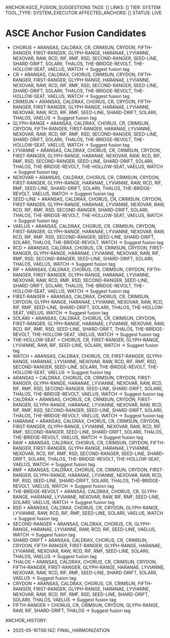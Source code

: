 ANCHOR:ASCE_FUSION_SUGGESTIONS
TAGS: []
LINKS: []
TIER: SYSTEM
TOOL_TYPE: SYSTEM_EXECUTOR
AFFECTED_ANCHORS: []
STATUS: LIVE

# ASCE Anchor Fusion Candidates

- CHORUS + ARANSAS, CALDRAX, CR, CRIMSUN, CRYDON, FIFTH-RANGER, FIRST-RANGER, GLYPH-RANGE, HARANAE, LYVIANNE, NEXOVAR, RAW, RCD, RIF, RMF, RSD, SECOND-RANGER, SEED-LINE, SHARD-DRIFT, SOLARII, THALOS, THE-BRIDGE-REVOLT, THE-HOLLOW-SEAT, VAELUS, WATCH → Suggest fusion tag
- CR + ARANSAS, CALDRAX, CHORUS, CRIMSUN, CRYDON, FIFTH-RANGER, FIRST-RANGER, GLYPH-RANGE, HARANAE, LYVIANNE, NEXOVAR, RAW, RCD, RIF, RMF, RSD, SECOND-RANGER, SEED-LINE, SHARD-DRIFT, SOLARII, THALOS, THE-BRIDGE-REVOLT, THE-HOLLOW-SEAT, VAELUS, WATCH → Suggest fusion tag
- CRIMSUN + ARANSAS, CALDRAX, CHORUS, CR, CRYDON, FIFTH-RANGER, FIRST-RANGER, GLYPH-RANGE, HARANAE, LYVIANNE, NEXOVAR, RAW, RCD, RIF, RMF, SEED-LINE, SHARD-DRIFT, SOLARII, THALOS, VAELUS → Suggest fusion tag
- GLYPH-RANGE + ARANSAS, CALDRAX, CHORUS, CR, CRIMSUN, CRYDON, FIFTH-RANGER, FIRST-RANGER, HARANAE, LYVIANNE, NEXOVAR, RAW, RCD, RIF, RMF, RSD, SECOND-RANGER, SEED-LINE, SHARD-DRIFT, SOLARII, THALOS, THE-BRIDGE-REVOLT, THE-HOLLOW-SEAT, VAELUS, WATCH → Suggest fusion tag
- LYVIANNE + ARANSAS, CALDRAX, CHORUS, CR, CRIMSUN, CRYDON, FIRST-RANGER, GLYPH-RANGE, HARANAE, NEXOVAR, RAW, RCD, RIF, RMF, RSD, SECOND-RANGER, SEED-LINE, SHARD-DRIFT, SOLARII, THALOS, THE-BRIDGE-REVOLT, THE-HOLLOW-SEAT, VAELUS, WATCH → Suggest fusion tag
- NEXOVAR + ARANSAS, CALDRAX, CHORUS, CR, CRIMSUN, CRYDON, FIRST-RANGER, GLYPH-RANGE, HARANAE, LYVIANNE, RAW, RCD, RIF, RMF, SEED-LINE, SHARD-DRIFT, SOLARII, THALOS, THE-BRIDGE-REVOLT, VAELUS, WATCH → Suggest fusion tag
- SEED-LINE + ARANSAS, CALDRAX, CHORUS, CR, CRIMSUN, CRYDON, FIRST-RANGER, GLYPH-RANGE, HARANAE, LYVIANNE, NEXOVAR, RAW, RCD, RIF, RMF, RSD, SECOND-RANGER, SHARD-DRIFT, SOLARII, THALOS, THE-BRIDGE-REVOLT, THE-HOLLOW-SEAT, VAELUS, WATCH → Suggest fusion tag
- VAELUS + ARANSAS, CALDRAX, CHORUS, CR, CRIMSUN, CRYDON, FIRST-RANGER, GLYPH-RANGE, HARANAE, LYVIANNE, NEXOVAR, RAW, RCD, RIF, RMF, RSD, SECOND-RANGER, SEED-LINE, SHARD-DRIFT, SOLARII, THALOS, THE-BRIDGE-REVOLT, WATCH → Suggest fusion tag
- RCD + ARANSAS, CALDRAX, CHORUS, CR, CRIMSUN, CRYDON, FIRST-RANGER, GLYPH-RANGE, HARANAE, LYVIANNE, NEXOVAR, RAW, RIF, RMF, RSD, SECOND-RANGER, SEED-LINE, SHARD-DRIFT, SOLARII, THALOS, VAELUS, WATCH → Suggest fusion tag
- RIF + ARANSAS, CALDRAX, CHORUS, CR, CRIMSUN, CRYDON, FIFTH-RANGER, FIRST-RANGER, GLYPH-RANGE, HARANAE, LYVIANNE, NEXOVAR, RAW, RCD, RMF, RSD, SECOND-RANGER, SEED-LINE, SHARD-DRIFT, SOLARII, THALOS, THE-BRIDGE-REVOLT, THE-HOLLOW-SEAT, VAELUS, WATCH → Suggest fusion tag
- FIRST-RANGER + ARANSAS, CALDRAX, CHORUS, CR, CRIMSUN, CRYDON, GLYPH-RANGE, HARANAE, LYVIANNE, NEXOVAR, RAW, RCD, RIF, RMF, SEED-LINE, SHARD-DRIFT, SOLARII, THALOS, THE-HOLLOW-SEAT, VAELUS, WATCH → Suggest fusion tag
- SOLARII + ARANSAS, CALDRAX, CHORUS, CR, CRIMSUN, CRYDON, FIRST-RANGER, GLYPH-RANGE, HARANAE, LYVIANNE, NEXOVAR, RAW, RCD, RIF, RMF, RSD, SEED-LINE, SHARD-DRIFT, THALOS, THE-BRIDGE-REVOLT, THE-HOLLOW-SEAT, VAELUS, WATCH → Suggest fusion tag
- THE-HOLLOW-SEAT + CHORUS, CR, FIRST-RANGER, GLYPH-RANGE, LYVIANNE, RAW, RIF, SEED-LINE, SOLARII, WATCH → Suggest fusion tag
- WATCH + ARANSAS, CALDRAX, CHORUS, CR, FIRST-RANGER, GLYPH-RANGE, HARANAE, LYVIANNE, NEXOVAR, RAW, RCD, RIF, RMF, RSD, SECOND-RANGER, SEED-LINE, SOLARII, THE-BRIDGE-REVOLT, THE-HOLLOW-SEAT, VAELUS → Suggest fusion tag
- ARANSAS + CALDRAX, CHORUS, CR, CRIMSUN, CRYDON, FIRST-RANGER, GLYPH-RANGE, HARANAE, LYVIANNE, NEXOVAR, RAW, RCD, RIF, RMF, RSD, SECOND-RANGER, SEED-LINE, SHARD-DRIFT, SOLARII, THALOS, THE-BRIDGE-REVOLT, VAELUS, WATCH → Suggest fusion tag
- CALDRAX + ARANSAS, CHORUS, CR, CRIMSUN, CRYDON, FIRST-RANGER, GLYPH-RANGE, HARANAE, LYVIANNE, NEXOVAR, RAW, RCD, RIF, RMF, RSD, SECOND-RANGER, SEED-LINE, SHARD-DRIFT, SOLARII, THALOS, THE-BRIDGE-REVOLT, VAELUS, WATCH → Suggest fusion tag
- HARANAE + ARANSAS, CALDRAX, CHORUS, CR, CRIMSUN, CRYDON, FIRST-RANGER, GLYPH-RANGE, LYVIANNE, NEXOVAR, RAW, RCD, RIF, RMF, SECOND-RANGER, SEED-LINE, SHARD-DRIFT, SOLARII, THALOS, THE-BRIDGE-REVOLT, VAELUS, WATCH → Suggest fusion tag
- RAW + ARANSAS, CALDRAX, CHORUS, CR, CRIMSUN, CRYDON, FIFTH-RANGER, FIRST-RANGER, GLYPH-RANGE, HARANAE, LYVIANNE, NEXOVAR, RCD, RIF, RMF, RSD, SECOND-RANGER, SEED-LINE, SHARD-DRIFT, SOLARII, THALOS, THE-BRIDGE-REVOLT, THE-HOLLOW-SEAT, VAELUS, WATCH → Suggest fusion tag
- RMF + ARANSAS, CALDRAX, CHORUS, CR, CRIMSUN, CRYDON, FIRST-RANGER, GLYPH-RANGE, HARANAE, LYVIANNE, NEXOVAR, RAW, RCD, RIF, RSD, SEED-LINE, SHARD-DRIFT, SOLARII, THALOS, THE-BRIDGE-REVOLT, VAELUS, WATCH → Suggest fusion tag
- THE-BRIDGE-REVOLT + ARANSAS, CALDRAX, CHORUS, CR, GLYPH-RANGE, HARANAE, LYVIANNE, NEXOVAR, RAW, RIF, RMF, SEED-LINE, SOLARII, VAELUS, WATCH → Suggest fusion tag
- RSD + ARANSAS, CALDRAX, CHORUS, CR, CRYDON, GLYPH-RANGE, LYVIANNE, RAW, RCD, RIF, RMF, SEED-LINE, SOLARII, VAELUS, WATCH → Suggest fusion tag
- SECOND-RANGER + ARANSAS, CALDRAX, CHORUS, CR, GLYPH-RANGE, HARANAE, LYVIANNE, RAW, RCD, RIF, SEED-LINE, VAELUS, WATCH → Suggest fusion tag
- SHARD-DRIFT + ARANSAS, CALDRAX, CHORUS, CR, CRIMSUN, CRYDON, FIFTH-RANGER, FIRST-RANGER, GLYPH-RANGE, HARANAE, LYVIANNE, NEXOVAR, RAW, RCD, RIF, RMF, SEED-LINE, SOLARII, THALOS, VAELUS → Suggest fusion tag
- THALOS + ARANSAS, CALDRAX, CHORUS, CR, CRIMSUN, CRYDON, FIFTH-RANGER, FIRST-RANGER, GLYPH-RANGE, HARANAE, LYVIANNE, NEXOVAR, RAW, RCD, RIF, RMF, SEED-LINE, SHARD-DRIFT, SOLARII, VAELUS → Suggest fusion tag
- CRYDON + ARANSAS, CALDRAX, CHORUS, CR, CRIMSUN, FIFTH-RANGER, FIRST-RANGER, GLYPH-RANGE, HARANAE, LYVIANNE, NEXOVAR, RAW, RCD, RIF, RMF, RSD, SEED-LINE, SHARD-DRIFT, SOLARII, THALOS, VAELUS → Suggest fusion tag
- FIFTH-RANGER + CHORUS, CR, CRIMSUN, CRYDON, GLYPH-RANGE, RAW, RIF, SHARD-DRIFT, THALOS → Suggest fusion tag

ANCHOR_HISTORY:
  - 2025-05-16T06:14Z: FINAL_HARMONIZATION
